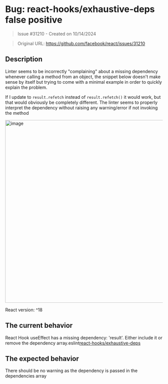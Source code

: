 # Bug: react-hooks/exhaustive-deps false positive

> Issue #31210 - Created on 10/14/2024

> Original URL: https://github.com/facebook/react/issues/31210

## Description

Linter seems to be incorrectly "complaining" about a missing dependency whenever calling a method from an object, the snippet below doesn't make sense by itself but trying to come with a minimal example in order to quickly explain the problem.

If I update to `result.refetch` instead of `result.refetch()` it would work, but that would obviously be completely different. The linter seems to properly interpret the dependency without raising any warning/error if not invoking the method

<img width="583" alt="image" src="https://github.com/user-attachments/assets/84940575-e86c-43ee-ae1c-db4d13a87e56">

React version: ^18

## The current behavior

React Hook useEffect has a missing dependency: 'result'. Either include it or remove the dependency array.eslint[react-hooks/exhaustive-deps](https://github.com/facebook/react/issues/14920)

## The expected behavior

There should be no warning as the dependency is passed in the dependencies array

